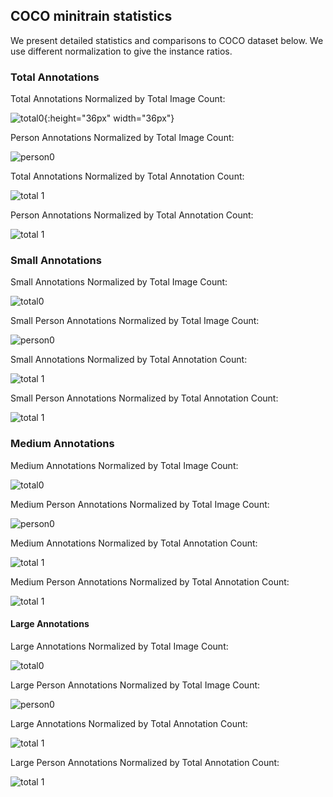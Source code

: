 
## COCO minitrain statistics

We present detailed statistics and comparisons to COCO dataset below. We use different normalization to give the instance ratios.   


### Total Annotations
Total Annotations Normalized by Total Image Count:

![total0](/figures/comparison_bar_plot0_noperson.png){:height="36px" width="36px"}

Person Annotations Normalized by Total Image Count:

![person0](/figures/comparison_bar_plot0_person.png)


Total Annotations Normalized by Total Annotation Count:

![total 1](/figures/comparison_bar_plot1_noperson.png)

Person Annotations Normalized by Total Annotation Count:

![total 1](/figures/comparison_bar_plot1_person.png)

### Small Annotations

Small Annotations Normalized by Total Image Count:

![total0](/figures/comparison_bar_plot0_small_objects_noperson.png)

Small Person Annotations Normalized by Total Image Count:

![person0](/figures/comparison_bar_plot0_small_objects_person.png)


Small Annotations Normalized by Total Annotation Count:

![total 1](/figures/comparison_bar_plot1_small_objects_noperson.png)

Small Person Annotations Normalized by Total Annotation Count:

![total 1](/figures/comparison_bar_plot1_small_objects_person.png)

### Medium Annotations

Medium Annotations Normalized by Total Image Count:

![total0](/figures/comparison_bar_plot0_medium_objects_noperson.png)

Medium Person Annotations Normalized by Total Image Count:

![person0](/figures/comparison_bar_plot0_medium_objects_person.png)


Medium Annotations Normalized by Total Annotation Count:

![total 1](/figures/comparison_bar_plot1_medium_objects_noperson.png)

Medium Person Annotations Normalized by Total Annotation Count:

![total 1](/figures/comparison_bar_plot1_medium_objects_person.png)


#### Large Annotations

Large Annotations Normalized by Total Image Count:

![total0](/figures/comparison_bar_plot0_large_objects_noperson.png)

Large Person Annotations Normalized by Total Image Count:

![person0](/figures/comparison_bar_plot0_large_objects_person.png)


Large Annotations Normalized by Total Annotation Count:

![total 1](/figures/comparison_bar_plot1_large_objects_noperson.png)

Large Person Annotations Normalized by Total Annotation Count:

![total 1](/figures/comparison_bar_plot1_large_objects_person.png)
